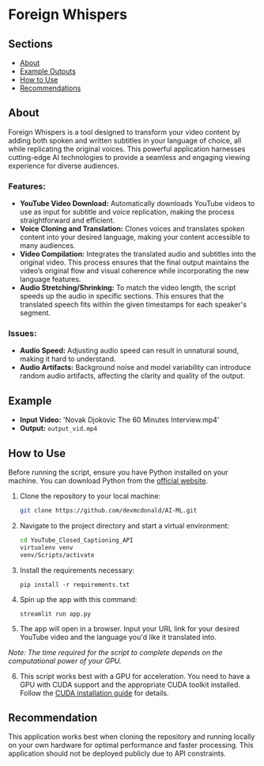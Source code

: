 # Foreign Whispers

## Sections
- [About](#about)
- [Example Outputs](#example-outputs)
- [How to Use](#how-to-use)
- [Recommendations](#recommendations)


## About
Foreign Whispers is a tool designed to transform your video content by adding both spoken and written subtitles in your language of choice, all while replicating the original voices. This powerful application harnesses cutting-edge AI technologies to provide a seamless and engaging viewing experience for diverse audiences.

### Features:
- **YouTube Video Download:** Automatically downloads YouTube videos to use as input for subtitle and voice replication, making the process straightforward and efficient.
- **Voice Cloning and Translation:** Clones voices and translates spoken content into your desired language, making your content accessible to many audiences.
- **Video Compilation:** Integrates the translated audio and subtitles into the original video. This process ensures that the final output maintains the video’s original flow and visual coherence while incorporating the new language features.
- **Audio Stretching/Shrinking:** To match the video length, the script speeds up the audio in specific sections. This ensures that the translated speech fits within the given timestamps for each speaker's segment.

### Issues:
- **Audio Speed:** Adjusting audio speed can result in unnatural sound, making it hard to understand.
- **Audio Artifacts:** Background noise and model variability can introduce random audio artifacts, affecting the clarity and quality of the output.

## Example
- **Input Video:** 'Novak Djokovic The 60 Minutes Interview.mp4'
- **Output:** `output_vid.mp4`

## How to Use
Before running the script, ensure you have Python installed on your machine. You can download Python from the [official website](https://www.python.org/downloads/).

1. Clone the repository to your local machine:
    ```bash
    git clone https://github.com/devmcdonald/AI-ML.git
    ```
2. Navigate to the project directory and start a virtual environment:
    ```bash
    cd YouTube_Closed_Captioning_API
    virtualenv venv
    venv/Scripts/activate
    ```
3. Install the requirements necessary:
    ```
    pip install -r requirements.txt
    ```
4. Spin up the app with this command:
    ```
    streamlit run app.py
    ```
5. The app will open in a browser. Input your URL link for your desired YouTube video and the language you'd like it translated into. 

*Note: The time required for the script to complete depends on the computational power of your GPU.*

6. This script works best with a GPU for acceleration. You need to have a GPU with CUDA support and the appropriate CUDA toolkit installed. Follow the [CUDA installation guide](https://developer.nvidia.com/cuda-toolkit) for details.



## Recommendation
This application works best when cloning the repository and running locally on your own hardware for optimal performance and faster processing. This application should not be deployed publicly due to API constraints. 

